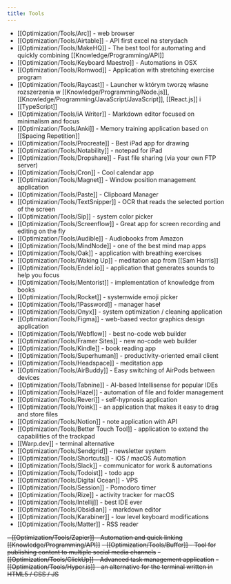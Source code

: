 ```yaml
---
title: Tools
---
```


- [[Optimization/Tools/Arc]] - web browser
- [[Optimization/Tools/Airtable]] - API first excel na sterydach
- [[Optimization/Tools/MakeHQ]] - The best tool for automating and quickly combining [[Knowledge/Programming/API]]
- [[Optimization/Tools/Keyboard Maestro]] - Automations in OSX
- [[Optimization/Tools/Romwod]] - Application with stretching exercise program
- [[Optimization/Tools/Raycast]] - Launcher w którym tworzę własne rozszerzenia w [[Knowledge/Programming/Node.js]], [[Knowledge/Programming/JavaScript/JavaScript]], [[React.js]] i [[TypeScript]]
- [[Optimization/Tools/iA Writer]] - Markdown editor focused on minimalism and focus
- [[Optimization/Tools/Anki]] - Memory training application based on [[Spacing Repetition]]
- [[Optimization/Tools/Procreate]] - Best iPad app for drawing
- [[Optimization/Tools/Notability]] - notepad for iPad
- [[Optimization/Tools/Dropshare]] - Fast file sharing (via your own FTP server)
- [[Optimization/Tools/Cron]] - Cool calendar app
- [[Optimization/Tools/Magnet]] - Window position management application
- [[Optimization/Tools/Paste]] - Clipboard Manager
- [[Optimization/Tools/TextSnipper]] - OCR that reads the selected portion of the screen
- [[Optimization/Tools/Sip]] - system color picker
- [[Optimization/Tools/Screenflow]] - Great app for screen recording and editing on the fly
- [[Optimization/Tools/Audible]] - Audiobooks from Amazon
- [[Optimization/Tools/MindNode]] - one of the best mind map apps
- [[Optimization/Tools/Oak]] - application with breathing exercises
- [[Optimization/Tools/Waking Up]] - meditation app from [[Sam Harris]]
- [[Optimization/Tools/Endel.io]] - application that generates sounds to help you focus
- [[Optimization/Tools/Mentorist]] - implementation of knowledge from books
- [[Optimization/Tools/Rocket]] - systemwide emoji picker
- [[Optimization/Tools/1Password]] - manager haseł
- [[Optimization/Tools/Onyx]] - system optimization / cleaning application
- [[Optimization/Tools/Figma]] - web-based vector graphics design application
- [[Optimization/Tools/Webflow]] - best no-code web builder
- [[Optimization/Tools/Framer Sites]] - new no-code web builder
- [[Optimization/Tools/Kindle]] - book reading app
- [[Optimization/Tools/Superhuman]] - productivity-oriented email client
- [[Optimization/Tools/Headspace]] - meditation app
- [[Optimization/Tools/AirBuddy]] - Easy switching of AirPods between devices
- [[Optimization/Tools/Tabnine]] - AI-based Intellisense for popular IDEs
- [[Optimization/Tools/Hazel]] - automation of file and folder management
- [[Optimization/Tools/Reveri]] - self-hypnosis application
- [[Optimization/Tools/Yoink]] - an application that makes it easy to drag and store files
- [[Optimization/Tools/Notion]] - note application with API
- [[Optimization/Tools/Better Touch Tool]] - application to extend the capabilities of the trackpad
- [[Warp.dev]] - terminal alternative
- [[Optimization/Tools/Sendgrid]] - newsletter system 
- [[Optimization/Tools/Shortcuts]] - iOS / macOS Automation
- [[Optimization/Tools/Slack]] - communicator for work & automations
- [[Optimization/Tools/Todoist]] - todo app
- [[Optimization/Tools/Digital Ocean]] - VPS
- [[Optimization/Tools/Session]] - Pomodoro timer
- [[Optimization/Tools/Rize]] - activity tracker for macOS 
- [[Optimization/Tools/Intellij]] - best IDE ever
- [[Optimization/Tools/Obsidian]] - markdown editor
- [[Optimization/Tools/Karabiner]] - low level keyboard modifications
- [[Optimization/Tools/Matter]] - RSS reader


~~- [[Optimization/Tools/Zapier]] - Automation and quick linking [[Knowledge/Programming/API]]~~
~~- [[Optimization/Tools/Buffer]] - Tool for publishing content to multiple social media channels~~
~~- [[Optimization/Tools/ClickUp]] - Advanced task management application~~
~~- [[Optimization/Tools/Hyper.is]] - an alternative for the terminal written in HTML5 / CSS / JS~~